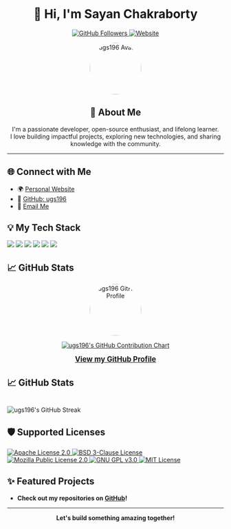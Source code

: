 <!-- README.md (HTML version) -->

<h1 align="center">👋 Hi, I'm Sayan Chakraborty</h1>
<p align="center">
  <a href="https://github.com/ugs196">
    <img src="https://img.shields.io/github/followers/ugs196?label=Follow&style=social" alt="GitHub Followers">
  </a>
  <a href="https://chakrabortysayan.in">
    <img src="https://img.shields.io/badge/Website-chakrabortysayan.in-blue?logo=google-chrome" alt="Website">
  </a>
</p>

<p align="center">
  <img src="https://avatars.githubusercontent.com/ugs196" width="120" style="border-radius:50%;" alt="ugs196 Avatar">
</p>

<h2 align="center">🚀 About Me</h2>
<p align="center">
  I'm a passionate developer, open-source enthusiast, and lifelong learner.<br>
  I love building impactful projects, exploring new technologies, and sharing knowledge with the community.
</p>

<hr>

<h2>🌐 Connect with Me</h2>
<ul>
  <li>🌍 <a href="https://chakrabortysayan.in" target="_blank">Personal Website</a></li>
  <li>🐙 <a href="https://github.com/ugs196" target="_blank">GitHub: ugs196</a></li>
  <li>📧 <a href="mailto:support@chakrabortysayan.in">Email Me</a></li>
</ul>

<h2>💡 My Tech Stack</h2>
<p>
  <img src="https://img.shields.io/badge/Python-3776AB?style=for-the-badge&logo=python&logoColor=white"/>
  <img src="https://img.shields.io/badge/JavaScript-F7DF1E?style=for-the-badge&logo=javascript&logoColor=black"/>
  <img src="https://img.shields.io/badge/React-20232A?style=for-the-badge&logo=react&logoColor=61DAFB"/>
  <img src="https://img.shields.io/badge/Node.js-339933?style=for-the-badge&logo=nodedotjs&logoColor=white"/>
  <img src="https://img.shields.io/badge/HTML5-E34F26?style=for-the-badge&logo=html5&logoColor=white"/>
  <img src="https://img.shields.io/badge/CSS3-1572B6?style=for-the-badge&logo=css3&logoColor=white"/>
  <!-- Add more as needed -->
</p>

<h2>📈 GitHub Stats</h2>
<p align="center">
  <a href="https://github.com/ugs196" target="_blank" rel="noopener noreferrer">
    <img src="https://github.com/ugs196.png" alt="ugs196 GitHub Profile" width="120" style="border-radius:50%;" />
  </a>
</p>
<p align="center">
  <a href="https://github.com/ugs196" target="_blank" rel="noopener noreferrer">
    <img src="https://ghchart.rshah.org/ugs196" alt="ugs196's GitHub Contribution Chart" />
  </a>
</p>
<p align="center">
  <a href="https://github.com/ugs196" target="_blank" rel="noopener noreferrer" style="font-weight:bold; font-size:1.2em;">
    View my GitHub Profile
  </a>
</p>
<h2>📈 GitHub Stats</h2>
  <br>
  <img src="https://github-readme-streak-stats.herokuapp.com/?user=ugs196&theme=radical" alt="ugs196's GitHub Streak" />
</p>
<h2>🛡️ Supported Licenses</h2>
<p>
  <a href="https://opensource.org/licenses/Apache-2.0" target="_blank">
    <img src="https://img.shields.io/badge/License-Apache%202.0-blue.svg" alt="Apache License 2.0">
  </a>
  <a href="https://opensource.org/licenses/BSD-3-Clause" target="_blank">
    <img src="https://img.shields.io/badge/License-BSD%203--Clause-blue.svg" alt="BSD 3-Clause License">
  </a>
  <a href="https://www.mozilla.org/en-US/MPL/2.0/" target="_blank">
    <img src="https://img.shields.io/badge/License-MPL%202.0-brightgreen.svg" alt="Mozilla Public License 2.0">
  </a>
  <a href="https://www.gnu.org/licenses/gpl-3.0" target="_blank">
    <img src="https://img.shields.io/badge/License-GPLv3-blue.svg" alt="GNU GPL v3.0">
  </a>
  <a href="https://opensource.org/licenses/MIT" target="_blank">
    <img src="https://img.shields.io/badge/License-MIT-yellow.svg" alt="MIT License">
  </a>
</p>

<h2>✨ Featured Projects</h2>
<ul>
  <li>
    <b>Check out my repositories on <a href="https://github.com/ugs196?tab=repositories">GitHub</a>!</b>
  </li>
  <!-- Add specific project highlights here if desired -->
</ul>

<hr>

<p align="center">
  <b>Let's build something amazing together!</b>
</p>
